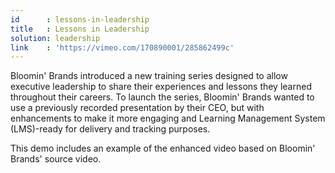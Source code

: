 ```yaml
---
id      : lessons-in-leadership
title   : Lessons in Leadership
solution: leadership
link    : 'https://vimeo.com/170890001/285862499c'
---
```

Bloomin' Brands introduced a new training series designed to allow executive leadership to share their experiences and lessons they learned throughout their careers. To launch the series, Bloomin' Brands wanted to use a previously recorded presentation by their CEO, but with enhancements to make it more engaging and Learning Management System (LMS)-ready for delivery and tracking purposes.

This demo includes an example of the enhanced video based on Bloomin' Brands' source video.
